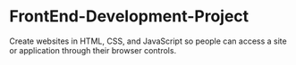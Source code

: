 # FrontEnd-Development-Project
Create websites in HTML, CSS, and JavaScript so people can access a site or application through their browser controls.
